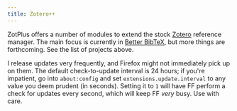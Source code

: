 ```yaml
---
title: Zotero++
---
```

ZotPlus offers a number of modules to extend the stock [Zotero](http://www.zotero.org) reference manager. The main focus
is currently in [Better BibTeX](better-bibtex/index.html), but more things are forthcoming. See the list of projects
above.

I release updates very frequently, and Firefox might not immediately pick up on them. The default check-to-update
interval is 24 hours; if you're impatient, go into `about:config` and set `extensions.update.interval` to any value you
deem prudent (in seconds). Setting it to `1` will have FF perform a check for updates every second, which will keep FF
*very* busy. Use with care.
